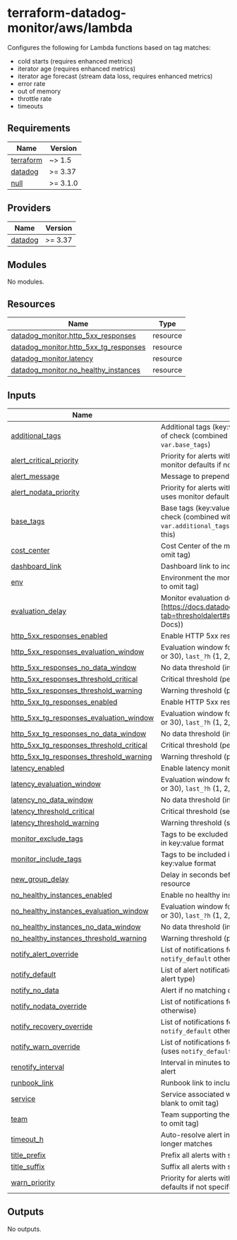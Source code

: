 # terraform-datadog-monitor/aws/lambda

Configures the following for Lambda functions based on tag matches:

* cold starts (requires enhanced metrics)
* iterator age (requires enhanced metrics)
* iterator age forecast (stream data loss, requires enhanced metrics)
* error rate
* out of memory
* throttle rate
* timeouts

<!-- BEGIN_TF_DOCS -->
## Requirements

| Name | Version |
|------|---------|
| <a name="requirement_terraform"></a> [terraform](#requirement\_terraform) | ~> 1.5 |
| <a name="requirement_datadog"></a> [datadog](#requirement\_datadog) | >= 3.37 |
| <a name="requirement_null"></a> [null](#requirement\_null) | >= 3.1.0 |

## Providers

| Name | Version |
|------|---------|
| <a name="provider_datadog"></a> [datadog](#provider\_datadog) | >= 3.37 |

## Modules

No modules.

## Resources

| Name | Type |
|------|------|
| [datadog_monitor.http_5xx_responses](https://registry.terraform.io/providers/datadog/datadog/latest/docs/resources/monitor) | resource |
| [datadog_monitor.http_5xx_tg_responses](https://registry.terraform.io/providers/datadog/datadog/latest/docs/resources/monitor) | resource |
| [datadog_monitor.latency](https://registry.terraform.io/providers/datadog/datadog/latest/docs/resources/monitor) | resource |
| [datadog_monitor.no_healthy_instances](https://registry.terraform.io/providers/datadog/datadog/latest/docs/resources/monitor) | resource |

## Inputs

| Name | Description | Type | Default | Required |
|------|-------------|------|---------|:--------:|
| <a name="input_additional_tags"></a> [additional\_tags](#input\_additional\_tags) | Additional tags (key:value format) to add to this type of check (combined with `local.tags` and `var.base_tags`) | `list(string)` | `[]` | no |
| <a name="input_alert_critical_priority"></a> [alert\_critical\_priority](#input\_alert\_critical\_priority) | Priority for alerts within critical threshold (P1-P5, uses monitor defaults if not specified) | `string` | `null` | no |
| <a name="input_alert_message"></a> [alert\_message](#input\_alert\_message) | Message to prepend to alert notifications | `string` | `"Alert"` | no |
| <a name="input_alert_nodata_priority"></a> [alert\_nodata\_priority](#input\_alert\_nodata\_priority) | Priority for alerts within warning threshold (P1-P5, uses monitor defaults if not specified) | `string` | `null` | no |
| <a name="input_base_tags"></a> [base\_tags](#input\_base\_tags) | Base tags (key:value format) to add to this type of check (combined with `local.tags` and `var.additional_tags`, generally you should not change this) | `list(string)` | <pre>[<br>  "resource:alb"<br>]</pre> | no |
| <a name="input_cost_center"></a> [cost\_center](#input\_cost\_center) | Cost Center of the monitored resource (leave blank to omit tag) | `string` | `null` | no |
| <a name="input_dashboard_link"></a> [dashboard\_link](#input\_dashboard\_link) | Dashboard link to include in message | `string` | `null` | no |
| <a name="input_env"></a> [env](#input\_env) | Environment the monitored resource is in (leave blank to omit tag) | `string` | n/a | yes |
| <a name="input_evaluation_delay"></a> [evaluation\_delay](#input\_evaluation\_delay) | Monitor evaluation delay (see [https://docs.datadoghq.com/monitors/configuration/?tab=thresholdalert#set-alert-conditions](Datadog Docs)) | `number` | `900` | no |
| <a name="input_http_5xx_responses_enabled"></a> [http\_5xx\_responses\_enabled](#input\_http\_5xx\_responses\_enabled) | Enable HTTP 5xx response monitor | `bool` | `false` | no |
| <a name="input_http_5xx_responses_evaluation_window"></a> [http\_5xx\_responses\_evaluation\_window](#input\_http\_5xx\_responses\_evaluation\_window) | Evaluation window for monitor (`last_?m` (1, 5, 10, 15, or 30), `last_?h` (1, 2, or 4), or `last_1d`] | `string` | `"last_5m"` | no |
| <a name="input_http_5xx_responses_no_data_window"></a> [http\_5xx\_responses\_no\_data\_window](#input\_http\_5xx\_responses\_no\_data\_window) | No data threshold (in minutes, 0 to disable) | `number` | `10` | no |
| <a name="input_http_5xx_responses_threshold_critical"></a> [http\_5xx\_responses\_threshold\_critical](#input\_http\_5xx\_responses\_threshold\_critical) | Critical threshold (percentage, 0-100) | `number` | `75` | no |
| <a name="input_http_5xx_responses_threshold_warning"></a> [http\_5xx\_responses\_threshold\_warning](#input\_http\_5xx\_responses\_threshold\_warning) | Warning threshold (percentage, 0-100) | `number` | `25` | no |
| <a name="input_http_5xx_tg_responses_enabled"></a> [http\_5xx\_tg\_responses\_enabled](#input\_http\_5xx\_tg\_responses\_enabled) | Enable HTTP 5xx response monitor (target group) | `bool` | `false` | no |
| <a name="input_http_5xx_tg_responses_evaluation_window"></a> [http\_5xx\_tg\_responses\_evaluation\_window](#input\_http\_5xx\_tg\_responses\_evaluation\_window) | Evaluation window for monitor (`last_?m` (1, 5, 10, 15, or 30), `last_?h` (1, 2, or 4), or `last_1d`] | `string` | `"last_5m"` | no |
| <a name="input_http_5xx_tg_responses_no_data_window"></a> [http\_5xx\_tg\_responses\_no\_data\_window](#input\_http\_5xx\_tg\_responses\_no\_data\_window) | No data threshold (in minutes, 0 to disable) | `number` | `10` | no |
| <a name="input_http_5xx_tg_responses_threshold_critical"></a> [http\_5xx\_tg\_responses\_threshold\_critical](#input\_http\_5xx\_tg\_responses\_threshold\_critical) | Critical threshold (percentage, 0-100) | `number` | `75` | no |
| <a name="input_http_5xx_tg_responses_threshold_warning"></a> [http\_5xx\_tg\_responses\_threshold\_warning](#input\_http\_5xx\_tg\_responses\_threshold\_warning) | Warning threshold (percentage, 0-100) | `number` | `25` | no |
| <a name="input_latency_enabled"></a> [latency\_enabled](#input\_latency\_enabled) | Enable latency monitor | `bool` | `false` | no |
| <a name="input_latency_evaluation_window"></a> [latency\_evaluation\_window](#input\_latency\_evaluation\_window) | Evaluation window for monitor (`last_?m` (1, 5, 10, 15, or 30), `last_?h` (1, 2, or 4), or `last_1d`] | `string` | `"last_5m"` | no |
| <a name="input_latency_no_data_window"></a> [latency\_no\_data\_window](#input\_latency\_no\_data\_window) | No data threshold (in minutes, 0 to disable) | `number` | `10` | no |
| <a name="input_latency_threshold_critical"></a> [latency\_threshold\_critical](#input\_latency\_threshold\_critical) | Critical threshold (seconds) | `number` | `null` | no |
| <a name="input_latency_threshold_warning"></a> [latency\_threshold\_warning](#input\_latency\_threshold\_warning) | Warning threshold (seconds) | `number` | `null` | no |
| <a name="input_monitor_exclude_tags"></a> [monitor\_exclude\_tags](#input\_monitor\_exclude\_tags) | Tags to be excluded in the monitoring query. Specify in key:value format | `list(string)` | `[]` | no |
| <a name="input_monitor_include_tags"></a> [monitor\_include\_tags](#input\_monitor\_include\_tags) | Tags to be included in the monitoring query. Specify in key:value format | `list(string)` | `[]` | no |
| <a name="input_new_group_delay"></a> [new\_group\_delay](#input\_new\_group\_delay) | Delay in seconds before generating alerts for a new resource | `number` | `300` | no |
| <a name="input_no_healthy_instances_enabled"></a> [no\_healthy\_instances\_enabled](#input\_no\_healthy\_instances\_enabled) | Enable no healthy instances monitor | `bool` | `true` | no |
| <a name="input_no_healthy_instances_evaluation_window"></a> [no\_healthy\_instances\_evaluation\_window](#input\_no\_healthy\_instances\_evaluation\_window) | Evaluation window for monitor (`last_?m` (1, 5, 10, 15, or 30), `last_?h` (1, 2, or 4), or `last_1d`] | `string` | `"last_5m"` | no |
| <a name="input_no_healthy_instances_no_data_window"></a> [no\_healthy\_instances\_no\_data\_window](#input\_no\_healthy\_instances\_no\_data\_window) | No data threshold (in minutes, 0 to disable) | `number` | `10` | no |
| <a name="input_no_healthy_instances_threshold_warning"></a> [no\_healthy\_instances\_threshold\_warning](#input\_no\_healthy\_instances\_threshold\_warning) | Warning threshold (percentage, 0 to disable) | `number` | `0` | no |
| <a name="input_notify_alert_override"></a> [notify\_alert\_override](#input\_notify\_alert\_override) | List of notifications for alerts in critical threshold (uses `notify_default` otherwise) | `list(string)` | `[]` | no |
| <a name="input_notify_default"></a> [notify\_default](#input\_notify\_default) | List of alert notifications (can be overridden based on alert type) | `list(string)` | n/a | yes |
| <a name="input_notify_no_data"></a> [notify\_no\_data](#input\_notify\_no\_data) | Alert if no matching data is found | `bool` | `false` | no |
| <a name="input_notify_nodata_override"></a> [notify\_nodata\_override](#input\_notify\_nodata\_override) | List of notifications for no data (uses `notify_default` otherwise) | `list(string)` | `[]` | no |
| <a name="input_notify_recovery_override"></a> [notify\_recovery\_override](#input\_notify\_recovery\_override) | List of notifications for alert recovery (uses `notify_default` otherwise) | `list(string)` | `[]` | no |
| <a name="input_notify_warn_override"></a> [notify\_warn\_override](#input\_notify\_warn\_override) | List of notifications for alerts in warning threshold (uses `notify_default` otherwise) | `list(string)` | `[]` | no |
| <a name="input_renotify_interval"></a> [renotify\_interval](#input\_renotify\_interval) | Interval in minutes to re-send notifications about an alert | `number` | `0` | no |
| <a name="input_runbook_link"></a> [runbook\_link](#input\_runbook\_link) | Runbook link to include in message | `string` | `null` | no |
| <a name="input_service"></a> [service](#input\_service) | Service associated with the monitored resource (leave blank to omit tag) | `string` | `null` | no |
| <a name="input_team"></a> [team](#input\_team) | Team supporting the monitored resource (leave blank to omit tag) | `string` | `null` | no |
| <a name="input_timeout_h"></a> [timeout\_h](#input\_timeout\_h) | Auto-resolve alert in specified hours if condition no longer matches | `number` | `0` | no |
| <a name="input_title_prefix"></a> [title\_prefix](#input\_title\_prefix) | Prefix all alerts with specified value in brackets | `string` | `null` | no |
| <a name="input_title_suffix"></a> [title\_suffix](#input\_title\_suffix) | Suffix all alerts with specified value in parenthesis | `string` | `null` | no |
| <a name="input_warn_priority"></a> [warn\_priority](#input\_warn\_priority) | Priority for alerts with no data (P1-P5, uses monitor defaults if not specified) | `string` | `null` | no |

## Outputs

No outputs.
<!-- END_TF_DOCS -->
